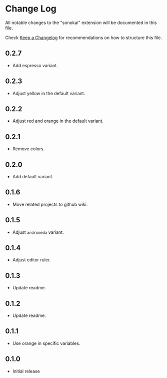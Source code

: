# Change Log

All notable changes to the "sonokai" extension will be documented in this file.

Check [Keep a Changelog](http://keepachangelog.com/) for recommendations on how to structure this file.

## 0.2.7

- Add espresso variant.

## 0.2.3

- Adjust yellow in the default variant.

## 0.2.2

- Adjust red and orange in the default variant.

## 0.2.1

- Remove colors.

## 0.2.0

- Add default variant.

## 0.1.6

- Move related projects to github wiki.

## 0.1.5

- Adjust `andromeda` variant.

## 0.1.4

- Adjust editor ruler.

## 0.1.3

- Update readme.

## 0.1.2

- Update readme.

## 0.1.1

- Use orange in specific variables.

## 0.1.0

- Initial release
